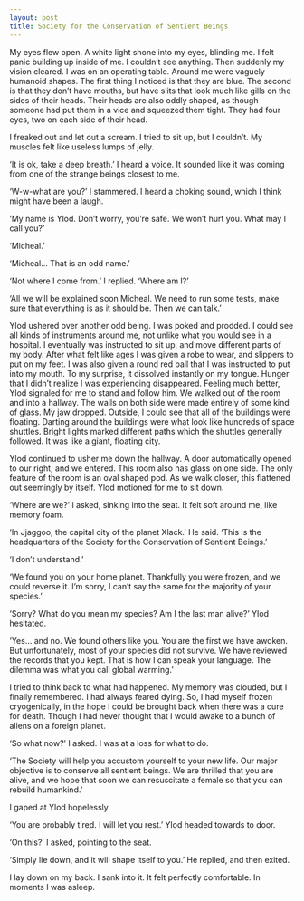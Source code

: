 ```yaml
---
layout: post
title: Society for the Conservation of Sentient Beings
---
```

My eyes flew open. A white light shone into my eyes, blinding me. I felt panic building up inside of me. I couldn’t see anything.
Then suddenly my vision cleared. I was on an operating table. Around me were vaguely humanoid shapes. The first thing I noticed is that they are blue. The second is that they don’t have mouths, but have slits that look much like gills on the sides of their heads. Their heads are also oddly shaped, as though someone had put them in a vice and squeezed them tight. They had four eyes, two on each side of their head.

I freaked out and let out a scream. I tried to sit up, but I couldn’t. My muscles felt like useless lumps of jelly.

‘It is ok, take a deep breath.’ I heard a voice. It sounded like it was coming from one of the strange beings closest to me.

‘W-w-what are you?’ I stammered. I heard a choking sound, which I think might have been a laugh.

‘My name is Ylod. Don’t worry, you’re safe. We won’t hurt you. What may I call you?’

‘Micheal.’

‘Micheal… That is an odd name.’

‘Not where I come from.’ I replied. ‘Where am I?’

‘All we will be explained soon Micheal. We need to run some tests, make sure that everything is as it should be. Then we can talk.’

Ylod ushered over another odd being. I was poked and prodded. I could see all kinds of instruments around me, not unlike what you would see in a hospital. I eventually was instructed to sit up, and move different parts of my body. After what felt like ages I was given a robe to wear, and slippers to put on my feet. I was also given a round red ball that I was instructed to put into my mouth. To my surprise, it dissolved instantly on my tongue. Hunger that I didn’t realize I was experiencing disappeared. Feeling much better, Ylod signaled for me to stand and follow him.
We walked out of the room and into a hallway. The walls on both side were made entirely of some kind of glass. My jaw dropped.
Outside, I could see that all of the buildings were floating. Darting around the buildings were what look like hundreds of space shuttles. Bright lights marked different paths which the shuttles generally followed. It was like a giant, floating city.

Ylod continued to usher me down the hallway. A door automatically opened to our right, and we entered. This room also has glass on one side. The only feature of 
the room is an oval shaped pod. As we walk closer, this flattened out seemingly by itself. Ylod motioned for me to sit down.

‘Where are we?’ I asked, sinking into the seat. It felt soft around me, like memory foam.

‘In Jjaggoo, the capital city of the planet Xlack.’ He said. ‘This is the headquarters of the Society for the Conservation of Sentient Beings.’

‘I don’t understand.’

‘We found you on your home planet. Thankfully you were frozen, and we could reverse it. I’m sorry, I can’t say the same for the majority of your species.’

‘Sorry? What do you mean my species? Am I the last man alive?’ Ylod hesitated.

‘Yes… and no. We found others like you. You are the first we have awoken. But unfortunately, most of your species did not survive. We have reviewed the records that you kept. That is how I can speak your language. The dilemma was what you call global warming.’

I tried to think back to what had happened. My memory was clouded, but I finally remembered. I had always feared dying. So, I had myself frozen cryogenically, in the hope I could be brought back when there was a cure for death. Though I had never thought that I would awake to a bunch of aliens on a foreign planet.

‘So what now?’ I asked. I was at a loss for what to do.

‘The Society will help you accustom yourself to your new life. Our major objective is to conserve all sentient beings. We are thrilled that you are alive, and we hope that soon we can resuscitate a female so that you can rebuild humankind.’

I gaped at Ylod hopelessly.

‘You are probably tired. I will let you rest.’ Ylod headed towards to door.

‘On this?’ I asked, pointing to the seat.

‘Simply lie down, and it will shape itself to you.’ He replied, and then exited.

I lay down on my back. I sank into it. It felt perfectly comfortable. In moments I was asleep.